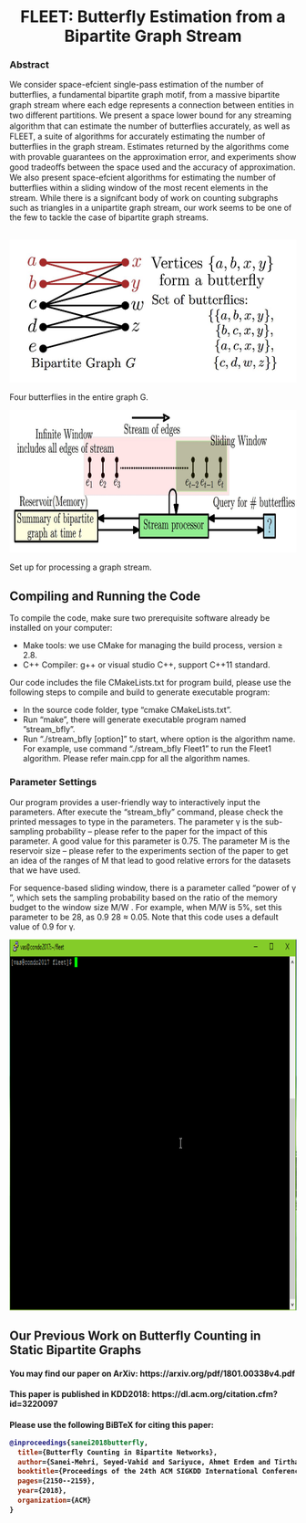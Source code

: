 <h1 align="center">FLEET:  Butterfly Estimation from a Bipartite Graph Stream</h1>


<h3>Abstract</h3>
We consider space-efcient single-pass estimation of the number
of butterﬂies, a fundamental bipartite graph motif, from a massive
bipartite graph stream where each edge represents a connection between entities in two diﬀerent partitions. We present a space lower
bound for any streaming algorithm that can estimate the number
of butterﬂies accurately, as well as FLEET, a suite of algorithms
for accurately estimating the number of butterﬂies in the graph
stream. Estimates returned by the algorithms come with provable
guarantees on the approximation error, and experiments show good
tradeoﬀs between the space used and the accuracy of approximation. We also present space-efcient algorithms for estimating the
number of butterﬂies within a sliding window of the most recent
elements in the stream. While there is a signifcant body of work on
counting subgraphs such as triangles in a unipartite graph stream,
our work seems to be one of the few to tackle the case of bipartite
graph streams.<br></br>

<p align="center">
  <img src="media/bfly.JPG" width = 580 height = 250/>
  <figcaption> 
    Four butterflies in the entire graph G.
   </figcaption>
</p>

<p align="center">
  <img src="media/stream.JPG" width = 850 height = 250/>
  <figcaption> 
    Set up for processing a graph stream.
   </figcaption>
</p>

<h2>Compiling and Running the Code</h2>
To compile the code, make sure two prerequisite software already be installed on your computer:

  - Make tools: we use CMake for managing the build process, version ≥ 2.8.
  - C++ Compiler: g++ or visual studio C++, support C++11 standard.
  
Our code includes the file CMakeLists.txt for program build, please use the following steps to compile and build to generate executable program:
  - In the source code folder, type “cmake CMakeLists.txt”.
  - Run “make”, there will generate executable program named ”stream_bfly”.
  - Run “./stream_bfly [option]” to start, where option is the algorithm name. For example, use command “./stream_bfly Fleet1” to run the Fleet1 algorithm. Please refer main.cpp for all the algorithm names.
  

<h3> Parameter Settings </h3>
Our program provides a user-friendly way to interactively input the parameters. After execute the “stream_bfly” command, please check the printed messages to type in the parameters. The parameter γ is the sub-sampling probability – please refer to the paper
for the impact of this parameter. A good value for this parameter is 0.75. The parameter M is the reservoir size – please refer to the experiments section of the paper to get an idea of the ranges of M
that lead to good relative errors for the datasets that we have used.

For sequence-based sliding window, there is a parameter called “power of γ ”, which sets the sampling probability based on the ratio of the memory budget to the window size M/W . For example, when M/W is 5%, set this parameter to be 28, as 0.9 28 ≈ 0.05. Note that this code uses a default value of 0.9 for γ.

<p align="center">
  <img src="media/fleet.gif"  width = 1000 height = 650/>
</p>

<h2> Our Previous Work on Butterfly Counting in Static Bipartite Graphs</h2>
<h4>
You may find our paper on ArXiv: https://arxiv.org/pdf/1801.00338v4.pdf
</h4>
<h4>
This paper is published in KDD2018: https://dl.acm.org/citation.cfm?id=3220097
<h4>

Please use the following BiBTeX for citing this paper:
```bibtex
@inproceedings{sanei2018butterfly,
  title={Butterfly Counting in Bipartite Networks},
  author={Sanei-Mehri, Seyed-Vahid and Sariyuce, Ahmet Erdem and Tirthapura, Srikanta},
  booktitle={Proceedings of the 24th ACM SIGKDD International Conference on Knowledge Discovery \& Data Mining},
  pages={2150--2159},
  year={2018},
  organization={ACM}
}
```
